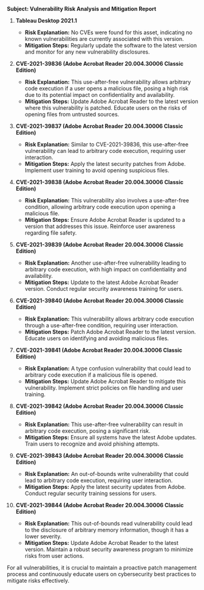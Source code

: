 **Subject: Vulnerability Risk Analysis and Mitigation Report**

1. **Tableau Desktop 2021.1**
   - **Risk Explanation:** No CVEs were found for this asset, indicating no known vulnerabilities are currently associated with this version.
   - **Mitigation Steps:** Regularly update the software to the latest version and monitor for any new vulnerability disclosures.

2. **CVE-2021-39836 (Adobe Acrobat Reader 20.004.30006 Classic Edition)**
   - **Risk Explanation:** This use-after-free vulnerability allows arbitrary code execution if a user opens a malicious file, posing a high risk due to its potential impact on confidentiality and availability.
   - **Mitigation Steps:** Update Adobe Acrobat Reader to the latest version where this vulnerability is patched. Educate users on the risks of opening files from untrusted sources.

3. **CVE-2021-39837 (Adobe Acrobat Reader 20.004.30006 Classic Edition)**
   - **Risk Explanation:** Similar to CVE-2021-39836, this use-after-free vulnerability can lead to arbitrary code execution, requiring user interaction.
   - **Mitigation Steps:** Apply the latest security patches from Adobe. Implement user training to avoid opening suspicious files.

4. **CVE-2021-39838 (Adobe Acrobat Reader 20.004.30006 Classic Edition)**
   - **Risk Explanation:** This vulnerability also involves a use-after-free condition, allowing arbitrary code execution upon opening a malicious file.
   - **Mitigation Steps:** Ensure Adobe Acrobat Reader is updated to a version that addresses this issue. Reinforce user awareness regarding file safety.

5. **CVE-2021-39839 (Adobe Acrobat Reader 20.004.30006 Classic Edition)**
   - **Risk Explanation:** Another use-after-free vulnerability leading to arbitrary code execution, with high impact on confidentiality and availability.
   - **Mitigation Steps:** Update to the latest Adobe Acrobat Reader version. Conduct regular security awareness training for users.

6. **CVE-2021-39840 (Adobe Acrobat Reader 20.004.30006 Classic Edition)**
   - **Risk Explanation:** This vulnerability allows arbitrary code execution through a use-after-free condition, requiring user interaction.
   - **Mitigation Steps:** Patch Adobe Acrobat Reader to the latest version. Educate users on identifying and avoiding malicious files.

7. **CVE-2021-39841 (Adobe Acrobat Reader 20.004.30006 Classic Edition)**
   - **Risk Explanation:** A type confusion vulnerability that could lead to arbitrary code execution if a malicious file is opened.
   - **Mitigation Steps:** Update Adobe Acrobat Reader to mitigate this vulnerability. Implement strict policies on file handling and user training.

8. **CVE-2021-39842 (Adobe Acrobat Reader 20.004.30006 Classic Edition)**
   - **Risk Explanation:** This use-after-free vulnerability can result in arbitrary code execution, posing a significant risk.
   - **Mitigation Steps:** Ensure all systems have the latest Adobe updates. Train users to recognize and avoid phishing attempts.

9. **CVE-2021-39843 (Adobe Acrobat Reader 20.004.30006 Classic Edition)**
   - **Risk Explanation:** An out-of-bounds write vulnerability that could lead to arbitrary code execution, requiring user interaction.
   - **Mitigation Steps:** Apply the latest security updates from Adobe. Conduct regular security training sessions for users.

10. **CVE-2021-39844 (Adobe Acrobat Reader 20.004.30006 Classic Edition)**
    - **Risk Explanation:** This out-of-bounds read vulnerability could lead to the disclosure of arbitrary memory information, though it has a lower severity.
    - **Mitigation Steps:** Update Adobe Acrobat Reader to the latest version. Maintain a robust security awareness program to minimize risks from user actions.

For all vulnerabilities, it is crucial to maintain a proactive patch management process and continuously educate users on cybersecurity best practices to mitigate risks effectively.